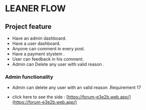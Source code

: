 # LEANER FLOW 

## Project feature 
- Have an admin dashboard.
- Have a user dashboard.
- Anyone can comment in every post.
- Have a payment stystem .
- User can feedback in his comment.
- Admin can Delete any user with valid reason .

### Admin functionality 
- Admin can delete any user with an valid reason .Requirement  17 

- click here to see the side : [https://forum-e3e2b.web.app/](https://forum-e3e2b.web.app/) 
